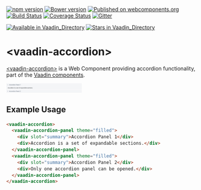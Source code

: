 [![npm version](https://badgen.net/npm/v/@vaadin/vaadin-accordion)](https://www.npmjs.com/package/@vaadin/vaadin-accordion)
[![Bower version](https://badgen.net/github/release/vaadin/vaadin-accordion)](https://github.com/vaadin/vaadin-accordion/releases)
[![Published on webcomponents.org](https://img.shields.io/badge/webcomponents.org-published-blue.svg)](https://www.webcomponents.org/element/vaadin/vaadin-accordion)
[![Build Status](https://travis-ci.org/vaadin/vaadin-accordion.svg?branch=master)](https://travis-ci.org/vaadin/vaadin-accordion)
[![Coverage Status](https://coveralls.io/repos/github/vaadin/vaadin-accordion/badge.svg?branch=master)](https://coveralls.io/github/vaadin/vaadin-accordion?branch=master)
[![Gitter](https://badges.gitter.im/Join%20Chat.svg)](https://gitter.im/vaadin/web-components?utm_source=badge&utm_medium=badge&utm_campaign=pr-badge)

[![Available in Vaadin_Directory](https://img.shields.io/vaadin-directory/v/vaadinvaadin-accordion.svg)](https://vaadin.com/directory/component/vaadinvaadin-accordion)
[![Stars in Vaadin_Directory](https://img.shields.io/vaadin-directory/stars/vaadinvaadin-accordion.svg)](https://vaadin.com/directory/component/vaadinvaadin-accordion)

# &lt;vaadin-accordion&gt;

[&lt;vaadin-accordion&gt;](https://vaadin.com/components/vaadin-accordion) is a Web Component providing accordion functionality, part of the [Vaadin components](https://vaadin.com/components).

[<img src="https://raw.githubusercontent.com/vaadin/vaadin-accordion/master/screenshot.png" width="200" alt="Screenshot of vaadin-accordion">](https://vaadin.com/components/vaadin-accordion)

## Example Usage

```html
<vaadin-accordion>
  <vaadin-accordion-panel theme="filled">
    <div slot="summary">Accordion Panel 1</div>
    <div>Accordion is a set of expandable sections.</div>
  </vaadin-accordion-panel>
  <vaadin-accordion-panel theme="filled">
    <div slot="summary">Accordion Panel 2</div>
    <div>Only one accordion panel can be opened.</div>
  </vaadin-accordion-panel>
</vaadin-accordion>
```
